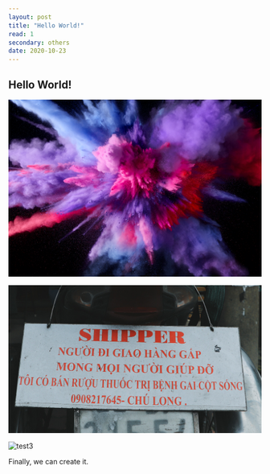 ```yaml
---
layout: post
title: "Hello World!"
read: 1
secondary: others
date: 2020-10-23
---
```


## Hello World!

![test1](/_posts/datamining/2020-11-10-16-42-16.png)

![test2](/sources/test.png)

![test3](../sources/test.png)

Finally, we can create it.
